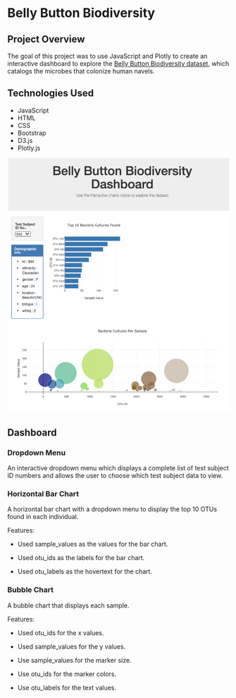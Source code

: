# Belly Button Biodiversity

## Project Overview

The goal of this project was to use JavaScript and Plotly to create an interactive dashboard to explore the [Belly Button Biodiversity dataset](data/samples.json), which catalogs the microbes that colonize human navels.

## Technologies Used

- JavaScript
- HTML
- CSS
- Bootstrap
- D3.js
- Plotly.js

![](images/dashboard.png)

## Dashboard

### Dropdown Menu

An interactive dropdown menu which displays a complete list of test subject ID numbers and allows the user to choose which test subject data to view. 

### Horizontal Bar Chart

A horizontal bar chart with a dropdown menu to display the top 10 OTUs found in each individual.

Features:

- Used sample_values as the values for the bar chart.

- Used otu_ids as the labels for the bar chart.

- Used otu_labels as the hovertext for the chart.

### Bubble Chart

A bubble chart that displays each sample.

Features:

- Used otu_ids for the x values.

- Used sample_values for the y values.

- Use sample_values for the marker size.

- Use otu_ids for the marker colors.

- Use otu_labels for the text values.





